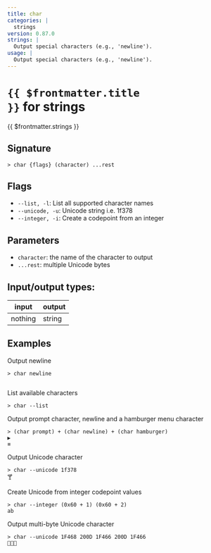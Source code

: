 ```yaml
---
title: char
categories: |
  strings
version: 0.87.0
strings: |
  Output special characters (e.g., 'newline').
usage: |
  Output special characters (e.g., 'newline').
---
```

<!-- This file is automatically generated. Please edit the command in https://github.com/nushell/nushell instead. -->

# <code>{{ $frontmatter.title }}</code> for strings

<div class='command-title'>{{ $frontmatter.strings }}</div>

## Signature

```> char {flags} (character) ...rest```

## Flags

 -  `--list, -l`: List all supported character names
 -  `--unicode, -u`: Unicode string i.e. 1f378
 -  `--integer, -i`: Create a codepoint from an integer

## Parameters

 -  `character`: the name of the character to output
 -  `...rest`: multiple Unicode bytes


## Input/output types:

| input   | output |
| ------- | ------ |
| nothing | string |

## Examples

Output newline
```nu
> char newline


```

List available characters
```nu
> char --list

```

Output prompt character, newline and a hamburger menu character
```nu
> (char prompt) + (char newline) + (char hamburger)
▶
≡
```

Output Unicode character
```nu
> char --unicode 1f378
🍸
```

Create Unicode from integer codepoint values
```nu
> char --integer (0x60 + 1) (0x60 + 2)
ab
```

Output multi-byte Unicode character
```nu
> char --unicode 1F468 200D 1F466 200D 1F466
👨‍👦‍👦
```
